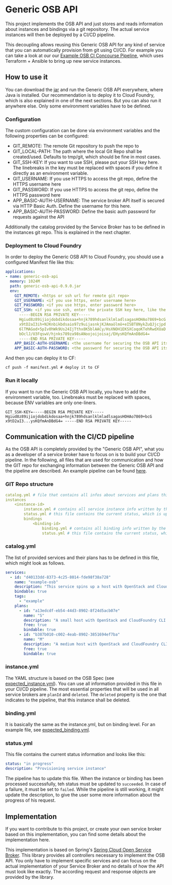 # Generic OSB API

This project implements the OSB API and just stores and reads information about instances and bindings via a git repository. 
The actual service instances will then be deployed by a CI/CD pipeline.

This decoupling allows reusing this Generic OSB API for any kind of service that you can automatically provision from git using CI/CD.
For example you can take a look at our our [Example OSB CI Concourse Pipeline](https://github.com/meshcloud/example-osb-ci), 
which uses Terraform + Ansible to bring up new service instances.

## How to use it

You can download the [jar](https://swift.os.eu-de-darz.msh.host/swift/v1/publish/generic-osb-api-0.9.0.jar) and run the 
Generic OSB API everywhere, where Java is installed. Our recommendation is to deploy it to Cloud Foundry, which is also 
explained in one of the next sections. But you can also run it anywhere else. Only some environment variables have to 
be defined.

### Configuration

The custom configuration can be done via environment variables and the following properties can be configured:

- GIT_REMOTE: The remote Git repository to push the repo to
- GIT_LOCAL-PATH: The path where the local Git Repo shall be created/used. Defaults to tmp/git, which should be fine in
most cases.
- GIT_SSH-KEY: If you want to use SSH, please put your SSH key here. The linebreaks in the key must be replaced with 
spaces if you define it directly as an environment variable.
- GIT_USERNAME: If you use HTTPS to access the git repo, define the HTTPS username here
- GIT_PASSWORD: If you use HTTPS to access the git repo, define the HTTPS password here
- APP_BASIC-AUTH-USERNAME: The service broker API itself is secured via HTTP Basic Auth. Define the username for this here.
- APP_BASIC-AUTH-PASSWORD: Define the basic auth password for requests against the API

Additionally the catalog provided by the Service Broker has to be defined in the instances git repo. This is explained 
in the next chapter.

### Deployment to Cloud Foundry

In order to deploy the Generic OSB API to Cloud Foundry, you should use a configured Manifest file like this:

```yaml
applications:
- name: generic-osb-api
  memory: 1024M
  path: generic-osb-api-0.9.0.jar
  env:
    GIT_REMOTE: <https or ssh url for remote git repo>
    GIT_USERNAME: <if you use https, enter username here>
    GIT_PASSWORD: <if you use https, enter password here>
    GIT_SSH: <if you use ssh, enter the private SSH key here, like the example shows>
      -----BEGIN RSA PRIVATE KEY-----
      Hgiud8z89ijiojdobdikdosaa+hnjk789hdsanlklmladlsagasHOHAo7869+bcG
      x9tD2aI3ih+NJKnbikbdsaio97z9uijasnkjKJAmaölmö+eISBT8NykZuQJjcjpd
      6lTMAGod+5pIv0hWk9Us24IjTthx8K5blAACy/HsXNOH1EKSXCoqoKTehRwdXUaD
      bOclJ/U3FqswV/hjnks789za98sANoojoijoisaj/EHysKQfmAnDBdG4=
      -----END RSA PRIVATE KEY-----
    APP_BASIC-AUTH-USERNAME: <the username for securing the OSB API itself>
    APP_BASIC-AUTH-PASSWORD: <the password for securing the OSB API itself>
```

And then you can deploy it to CF:
```
cf push -f manifest.yml # deploy it to CF
```

### Run it locally

If you want to run the Generic OSB API locally, you have to add the environment variable, too. Linebreaks must be replaced
with spaces, because ENV variables are only one-liners.

```GIT_SSH-KEY=-----BEGIN RSA PRIVATE KEY----- Hgiud8z89ijiojdobdikdosaa+hnjk789hdsanlklmladlsagasHOHAo7869+bcG x9tD2aI3...ysKQfmAnDBdG4= -----END RSA PRIVATE KEY-----```

## Communication with the CI/CD pipeline

As the OSB API is completely provided by the "Generic OSB API", what you as a developer of a service broker have to focus
on is to build your CI/CD pipeline. In the following, all files that are used for communication and how the GIT repo
for exchanging information between the Generic OSB API and the pipeline are described. An example pipeline can be found
[here](https://github.com/Meshcloud/example-osb-ci).

### GIT Repo structure

```yaml
catalog.yml # file that contains all infos about services and plans this Service broker provides
instances
    <instance-id>
        instance.yml # contains all service instance info written by the Generic OSB API
        status.yml # this file contains the current status, which is updated by the pipeline
        bindings
            <binding-id>
                binding.yml # contains all binding info written by the Generic OSB API
                status.yml # this file contains the current status, which is updated by the pipeline
```

### catalog.yml

The list of provided services and their plans has to be defined in this file, which might look as follows.
```yaml
services:
  - id: "d40133dd-8373-4c25-8014-fde98f38a728"
    name: "example-osb"
    description: "This service spins up a host with OpenStack and Cloud Foundry CLI installed."
    bindable: true
    tags:
      - "example"
    plans:
      - id: "a13edcdf-eb54-44d3-8902-8f24d5acb07e"
        name: "S"
        description: "A small host with OpenStack and CloudFoundry CLI installed"
        free: true
        bindable: true
      - id: "b387b010-c002-4eab-8902-3851694ef7ba"
        name: "M"
        description: "A medium host with OpenStack and CloudFoundry CLI installed"
        free: true
        bindable: true
```

### instance.yml

The YAML structure is based on the OSB Spec (see [expected_instance.yml](src/test/resources/expected_instance.yml)).
You can use all information provided in this file in your CI/CD pipeline. The most essential properties that will be
used in all service brokers are `planId` and `deleted`. The `deleted` property is the one that indicates to the pipeline,
that this instance shall be deleted.

### binding.yml

It is basically the same as the instance.yml, but on binding level. For an example file, see
[expected_binding.yml](src/test/resources/expected_binding.yml).

### status.yml

This file contains the current status information and looks like this:
```yaml
status: "in progress"
description: "Provisioning service instance"
```

The pipeline has to update this file. When the instance or binding has been processed successfully, teh status must be 
updated to `succeeded`. In case of a failure, it must be set to `failed`. While the pipeline is still working, it might
update the description, to give the user some more information about the progress of his request. 

## Implementation

If you want to contribute to this project, or create your own service broker based on this implementation, 
you can find some details about the implementation here.

This implementation is based on Spring's [Spring Cloud Open Service Broker](https://spring.io/projects/spring-cloud-open-service-broker).
This library provides all controllers necessary to implement the OSB API. You only have to implement specific services
and can focus on the actual implementation of your Service Broker and no details of how the API must look like exactly.
The according request and response objects are provided by the library.

